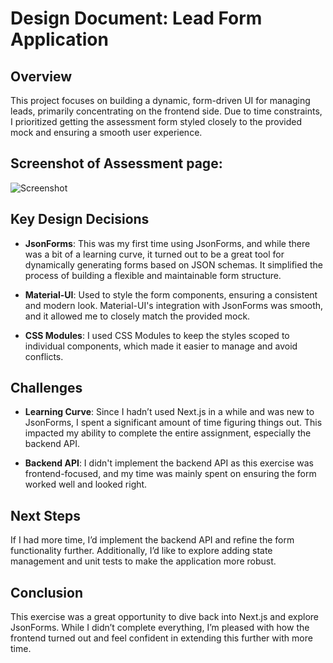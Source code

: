 # Design Document: Lead Form Application

## Overview
This project focuses on building a dynamic, form-driven UI for managing leads, primarily concentrating on the frontend side. Due to time constraints, I prioritized getting the assessment form styled closely to the provided mock and ensuring a smooth user experience.

## Screenshot of Assessment page:
![Screenshot]('./public/alma-screenshot.png')

## Key Design Decisions

- **JsonForms**: This was my first time using JsonForms, and while there was a bit of a learning curve, it turned out to be a great tool for dynamically generating forms based on JSON schemas. It simplified the process of building a flexible and maintainable form structure.

- **Material-UI**: Used to style the form components, ensuring a consistent and modern look. Material-UI's integration with JsonForms was smooth, and it allowed me to closely match the provided mock.

- **CSS Modules**: I used CSS Modules to keep the styles scoped to individual components, which made it easier to manage and avoid conflicts.

## Challenges
- **Learning Curve**: Since I hadn’t used Next.js in a while and was new to JsonForms, I spent a significant amount of time figuring things out. This impacted my ability to complete the entire assignment, especially the backend API.

- **Backend API**: I didn't implement the backend API as this exercise was frontend-focused, and my time was mainly spent on ensuring the form worked well and looked right.

## Next Steps
If I had more time, I’d implement the backend API and refine the form functionality further. Additionally, I’d like to explore adding state management and unit tests to make the application more robust.

## Conclusion
This exercise was a great opportunity to dive back into Next.js and explore JsonForms. While I didn’t complete everything, I’m pleased with how the frontend turned out and feel confident in extending this further with more time.
